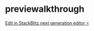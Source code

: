 # previewalkthrough

[Edit in StackBlitz next generation editor ⚡️](https://stackblitz.com/~/github.com/mikaelcharbonneau/previewalkthrough)